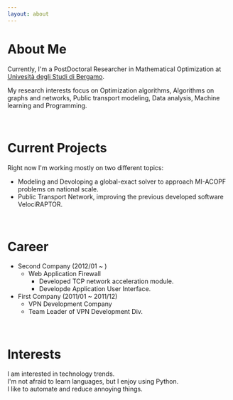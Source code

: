 ```yaml
---
layout: about 
---
```


# About Me
Currently, I'm a PostDoctoral Researcher in Mathematical Optimization at <a href="https://www.unibg.it/" target="_blank">Univesità degli Studi di Bergamo</a>.

My research interests focus on Optimization algorithms, Algorithms on graphs and networks, Public transport modeling, Data analysis, Machine learning and Programming.  

<br/>

# Current Projects
Right now I'm working mostly on two different topics:
* Modeling and Devoloping a global-exact solver to approach MI-ACOPF problems on national scale.
* Public Transport Network, improving the previous developed software VelociRAPTOR.

<br/>

# Career
* Second Company (2012/01 ~ )
  * Web Application Firewall
    * Developed TCP network acceleration module.
    * Developde Application User Interface.
* First Company (2011/01 ~ 2011/12)
  * VPN Development Company
  * Team Leader of VPN Development Div.

<br/>

# Interests
I am interested in technology trends.  
I'm not afraid to learn languages, but I enjoy using Python.  
I like to automate and reduce annoying things.  
